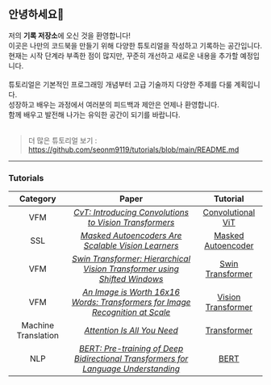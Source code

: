 ## 안녕하세요👋


저의 **기록 저장소**에 오신 것을 환영합니다! <br/>
이곳은 나만의 코드북을 만들기 위해 다양한 튜토리얼을 작성하고 기록하는 공간입니다. <br/>
현재는 시작 단계라 부족한 점이 많지만, 꾸준히 개선하고 새로운 내용을 추가할 예정입니다.<br/>
<br/>
튜토리얼은 기본적인 프로그래밍 개념부터 고급 기술까지 다양한 주제를 다룰 계획입니다. <br/>
성장하고 배우는 과정에서 여러분의 피드백과 제안은 언제나 환영합니다. <br/>
함께 배우고 발전해 나가는 유익한 공간이 되기를 바랍니다.<br/>
<br/>
> 더 많은 튜토리얼 보기 : https://github.com/seonm9119/tutorials/blob/main/README.md
---
### Tutorials
Category | Paper | Tutorial
:---: | :---: | :---:
VFM | [_CvT: Introducing Convolutions to Vision Transformers_](https://arxiv.org/abs/2103.15808) | [Convolutional ViT](https://github.com/seonm9119/tutorials/blob/main/Convolutional%20ViT.ipynb)
SSL | [_Masked Autoencoders Are Scalable Vision Learners_](https://arxiv.org/abs/2111.06377) | [Masked Autoencoder](https://github.com/seonm9119/tutorials/blob/main/Masked%20Autoencoder(MAE).ipynb)
VFM | [_Swin Transformer: Hierarchical Vision Transformer using Shifted Windows_](https://arxiv.org/abs/2103.14030) | [Swin Transformer](https://github.com/seonm9119/tutorials/blob/main/Swin.ipynb)
VFM | [_An Image is Worth 16x16 Words: Transformers for Image Recognition at Scale_](https://arxiv.org/abs/2010.11929) | [Vision Transformer](https://github.com/seonm9119/tutorials/blob/main/Vision%20Transformer.ipynb)
Machine Translation| [_Attention Is All You Need_](https://arxiv.org/abs/1706.03762)| [Transformer](https://github.com/seonm9119/tutorials/blob/main/Transformer.ipynb)
NLP|[_BERT: Pre-training of Deep Bidirectional Transformers for Language Understanding_](https://arxiv.org/abs/1810.04805)|[BERT](https://github.com/seonm9119/tutorials/blob/main/BERT.ipynb)|







